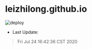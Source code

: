 # leizhilong.github.io

![deploy](https://github.com/leizhilong/blog/workflows/deploy/badge.svg)

* Last Update:
> Fri Jul 24 16:42:36 CST 2020

